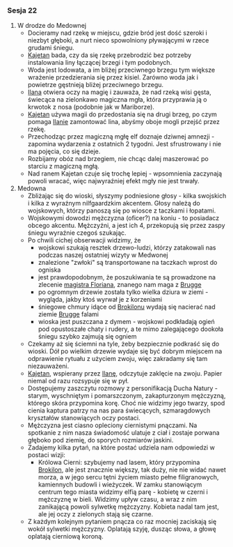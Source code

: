 ### Sesja 22
1. W drodze do Medownej
    * Docieramy nad rzekę w miejscu, gdzie bród jest dość szeroki i niezbyt głęboki, a nurt nieco spowolniony pływającymi w rzece grudami śniegu.
    * [Kajetan](#g_kajetan) bada, czy da się rzekę przebrodzić bez potrzeby instalowania liny łączącej brzegi i tym podobnych. 
    * Woda jest lodowata, a im bliżej przeciwnego brzegu tym większe wrażenie przedzierania się przez kisiel. Zarówno woda jak i powietrze gęstnieją bliżej przeciwnego brzegu.
    * [Ilana](#g_ilana) otwiera oczy na magię i zauważa, że nad rzeką wisi gęsta, świecąca na zielonkawo magiczna mgła, która przyprawia ją o krwotok z nosa (podobnie jak w Mariborze).
    * [Kajetan](#g_kajetan) używa magii do przedostania się na drugi brzeg, po czym pomaga [Ilanie](#g_ilana) zamontować lina, abyśmy oboje mogli przejść przez rzekę. 
    * Przechodząc przez magiczną mgłę elf doznaje dziwnej amnezji - zapomina wydarzenia z ostatnich 2 tygodni. Jest sfrustrowany i nie ma pojęcia, co się dzieje.
    * Rozbijamy obóz nad brzegiem, nie chcąc dalej maszerować po starciu z magiczną mgłą.
    * Nad ranem Kajetan czuje się trochę lepiej - wpsomnienia zaczynają powoli wracać, więc najwyraźniej efekt mgły nie jest trwały.
2. Medowna
    * Zbliżając się do wioski, słyszymy podniesione głosy - kilka swojskich i kilka z wyraźnym nilfgaardzkim akcentem. Głosy należą do wojskowych, którzy panoszą się po wiosce z taczkami i łopatami.
    * Wojskowymi dowodzi mężczyzna (oficer?) na koniu - to posiadacz obcego akcentu. Mężczyźni, a jest ich 4, przekopują się przez zaspy śniegu wyraźnie czegoś szukając.
    * Po chwili cichej obserwacji widzimy, że 
        * wojskowi szukają resztek drzewo-ludzi, którzy zatakowali nas podczas naszej ostatniej wizyty w Medwonej
        * znalezione "zwłoki" są transportowane na taczkach wprost do ogniska
        * jest prawdopodobnym, że poszukiwania te są prowadzone na zlecenie [magistra Floriana](#p_florian_z_vicovaro), znanego nam maga z [Brugge](#l_brugge)
        * po ogromnym drzewie została tylko wielka dziura w ziemi - wygląda, jakby ktoś wyrwał je z korzeniami
        * śniegowe chmury idące od [Brokilonu](#l_brokilon) wydają się nacierać nad ziemie [Brugge](#l_brugge) falami
        * wioska jest puszczana z dymem - wojskowi podkładają ogień pod opustoszałe chaty i rudery, a te mimo zalegającego dookoła śniegu szybko zajmują się ogniem
    * Czekamy aż się ściemni na tyle, żeby bezpiecznie podkraść się do wioski. Dół po wielkim drzewie wydaje się być dobrym miejscem na odprawienie rytuału z użyciem zwoju, więc zakradamy się tam niezauważeni.
    * [Kajetan](#g_kajetan), wspierany przez [Ilanę](#g_ilana), odczytuje zaklęcie na zwoju. Papier niemal od razu rozsypuje się w pył.
    * Dostępujemy zaszczytu rozmowy z personifikacją Ducha Natury - starym, wyschniętym i pomarszczonym, zakapturzonym mężczyzną, którego skóra przypomina korę. Choć nie widzimy jego twarzy, spod cienia kaptura patrzy na nas para świecących, szmaragdowych kryształów stanowiących oczy postaci.
    * Mężczyzna jest ciasno opleciony ciernistymi pnączami. Na spotkanie z nim nasza świadomość ulatuje z ciał i zostaje porwana głęboko pod ziemię, do sporych rozmiarów jaskini.
    * Zadajemy kilka pytań, na które postać udziela nam odpowiedzi w postaci wizji:
        * Królowa Cierni: szybujemy nad lasem, który przypomina [Brokilon](#l_brokilon), ale jest znacznie większy, tak duży, nie nie widać nawet morza, a w jego sercu tętni życiem miasto pełne filigranowych, kamiennych budowli i wieżyczek. W zamku stanowiącym centrum tego miasta widzimy elfią parę - kobietę w czerni i mężczyznę w bieli. Widzimy upływ czasu, a wraz z nim zanikającą powoli sylwetkę mężczyzny. Kobieta nadal tam jest, ale jej oczy z zielonych stają się czarne.
    * Z każdym kolejnym pytaniem pnącza co raz mocniej zaciskają się wokół sylwetki mężczyzny. Oplatają szyję, dusząc słowa, a głowę oplatają cierniową koroną.
